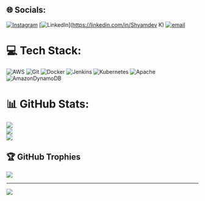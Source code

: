 
## 🌐 Socials:
[![Instagram](https://img.shields.io/badge/Instagram-%23E4405F.svg?logo=Instagram&logoColor=white)](https://instagram.com/shyam.devv) [![LinkedIn](https://img.shields.io/badge/LinkedIn-%230077B5.svg?logo=linkedin&logoColor=white)](https://linkedin.com/in/Shyamdev K) [![email](https://img.shields.io/badge/Email-D14836?logo=gmail&logoColor=white)](mailto:shyamdevk677@gmail.com) 

# 💻 Tech Stack:
![AWS](https://img.shields.io/badge/AWS-%23FF9900.svg?style=for-the-badge&logo=amazon-aws&logoColor=white) ![Git](https://img.shields.io/badge/git-%23F05033.svg?style=for-the-badge&logo=git&logoColor=white) ![Docker](https://img.shields.io/badge/docker-%230db7ed.svg?style=for-the-badge&logo=docker&logoColor=white) ![Jenkins](https://img.shields.io/badge/jenkins-%232C5263.svg?style=for-the-badge&logo=jenkins&logoColor=white) ![Kubernetes](https://img.shields.io/badge/kubernetes-%23326ce5.svg?style=for-the-badge&logo=kubernetes&logoColor=white) ![Apache](https://img.shields.io/badge/apache-%23D42029.svg?style=for-the-badge&logo=apache&logoColor=white) ![AmazonDynamoDB](https://img.shields.io/badge/Amazon%20DynamoDB-4053D6?style=for-the-badge&logo=Amazon%20DynamoDB&logoColor=white)
# 📊 GitHub Stats:
![](https://github-readme-stats.vercel.app/api?username=shyamdevk&theme=radical&hide_border=false&include_all_commits=false&count_private=true)<br/>
![](https://nirzak-streak-stats.vercel.app/?user=shyamdevk&theme=radical&hide_border=false)<br/>
![](https://github-readme-stats.vercel.app/api/top-langs/?username=shyamdevk&theme=radical&hide_border=false&include_all_commits=false&count_private=true&layout=compact)

## 🏆 GitHub Trophies
![](https://github-profile-trophy.vercel.app/?username=shyamdevk&theme=radical&no-frame=true&no-bg=true&margin-w=4)

---
[![](https://visitcount.itsvg.in/api?id=shyamdevk&icon=0&color=0)](https://visitcount.itsvg.in)

<!-- Proudly created with GPRM ( https://gprm.itsvg.in ) -->
